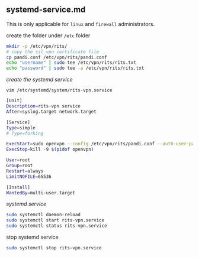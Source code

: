 ## systemd-service.md

This is only applicable for `linux` and `firewall` administrators.


create the folder under `/etc` folder

```bash
mkdir -p /etc/vpn/rits/
# copy the ssl vpn certificate file
cp pandi.conf /etc/vpn/rits/pandi.conf
echo "username" | sudo tee /etc/vpn/rits/rits.txt
echo "password" | sudo tee -a /etc/vpn/rits/rits.txt
```

_create the systemd service_

`vim /etc/systemd/system/rits-vpn.service`

```bash
[Unit]
Description=rits-vpn service
After=syslog.target network.target

[Service]
Type=simple
# Type=forking

ExecStart=sudo openvpn --config /etc/vpn/rits/pandi.conf --auth-user-pass /etc/vpn/rits/rits.txt
ExecStop=kill -9 $(pidof openvpn)

User=root
Group=root
Restart=always
LimitNOFILE=65536

[Install]
WantedBy=multi-user.target

```

_systemd service_

```bash
sudo systemctl daemon-reload 
sudo systemctl start rits-vpn.service
sudo systemctl status rits-vpn.service
```
stop systemd service

```bash
sudo systemctl stop rits-vpn.service
```

